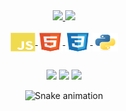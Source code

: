 <div align="center">
  <a href="https://github.com/dv-script">
  <img height="180em" src="https://github-readme-stats.vercel.app/api?username=dv-script&show_icons=true&theme=dracula&include_all_commits=true&count_private=true"/>
  <img height="180em" src="https://github-readme-stats.vercel.app/api/top-langs/?username=dv-script&layout=compact&langs_count=7&theme=dracula"/>
</div>
<div style="display: inline_block" align="center"><br>
  <img align="center" alt="dv-JS" height="30" width="40" src="https://raw.githubusercontent.com/devicons/devicon/master/icons/javascript/javascript-plain.svg">
  <img align="center" alt="dv-HTML" height="30" width="40" src="https://raw.githubusercontent.com/devicons/devicon/master/icons/html5/html5-original.svg">
  <img align="center" alt="dv-CSS" height="30" width="40" src="https://raw.githubusercontent.com/devicons/devicon/master/icons/css3/css3-original.svg">
  <img align="center" alt="dv-Python" height="30" width="40" src="https://raw.githubusercontent.com/devicons/devicon/master/icons/python/python-original.svg">
  
  ##
  
<div align="center"> 
  <a href="https://instagram.com/rafaballerini" target="_blank"><img src="https://img.shields.io/badge/-Instagram-%23E4405F?style=for-the-badge&logo=instagram&logoColor=white" target="_blank"></a>
  <a href = "mailto:davihasson@gmail.com"><img src="https://img.shields.io/badge/-Gmail-%23333?style=for-the-badge&logo=gmail&logoColor=white" target="_blank"></a>
  <a href="https://www.linkedin.com/in/davi-hasson-castro-3968751ab/" target="_blank"><img src="https://img.shields.io/badge/-LinkedIn-%230077B5?style=for-the-badge&logo=linkedin&logoColor=white" target="_blank"></a>
</div>

![Snake animation](https://github.com/dv-script/dv-script/blob/output/github-contribution-grid-snake.svg)
